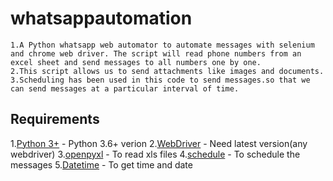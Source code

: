 # whatsappautomation
```
1.A Python whatsapp web automator to automate messages with selenium and chrome web driver. The script will read phone numbers from an excel sheet and send messages to all numbers one by one.
2.This script allows us to send attachments like images and documents.
3.Scheduling has been used in this code to send messages.so that we can send messages at a particular interval of time.
```
## Requirements

   1.[Python 3+](https://www.python.org/download/releases/3.0/?) - Python 3.6+ verion
   2.[WebDriver](https://chromedriver.chromium.org/downloads) - Need latest version(any webdriver)
   3.[openpyxl](https://pypi.org/project/openpyxl/) - To read xls files
   4.[schedule](https://pypi.org/project/schedule/) - To schedule the messages
   5.[Datetime](https://pypi.org/project/DateTime/) - To get time and date
  
